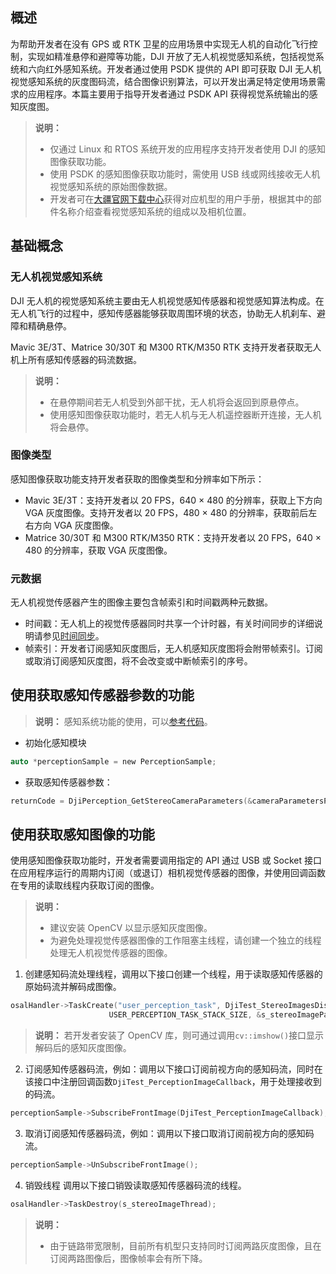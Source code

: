 ## 概述

为帮助开发者在没有 GPS 或 RTK 卫星的应用场景中实现无人机的自动化飞行控制，实现如精准悬停和避障等功能，DJI 开放了无人机视觉感知系统，包括视觉系统和六向红外感知系统。开发者通过使用 PSDK 提供的 API 即可获取 DJI 无人机视觉感知系统的灰度图码流，结合图像识别算法，可以开发出满足特定使用场景需求的应用程序。本篇主要用于指导开发者通过 PSDK API 获得视觉系统输出的感知灰度图。

> **说明：**
> * 仅通过 Linux 和 RTOS 系统开发的应用程序支持开发者使用 DJI 的感知图像获取功能。
> * 使用 PSDK 的感知图像获取功能时，需使用 USB 线或网线接收无人机视觉感知系统的原始图像数据。
> * 开发者可在[大疆官网下载中心](https://www.dji.com/cn/downloads?site=brandsite&from=nav)获得对应机型的用户手册，根据其中的部件名称介绍查看视觉感知系统的组成以及相机位置。

## 基础概念

### 无人机视觉感知系统

DJI 无人机的视觉感知系统主要由无人机视觉感知传感器和视觉感知算法构成。在无人机飞行的过程中，感知传感器能够获取周围环境的状态，协助无人机刹车、避障和精确悬停。

Mavic 3E/3T、Matrice 30/30T 和 M300 RTK/M350 RTK 支持开发者获取无人机上所有感知传感器的码流数据。

> **说明：** 
> * 在悬停期间若无人机受到外部干扰，无人机将会返回到原悬停点。
> * 使用感知图像获取功能时，若无人机与无人机遥控器断开连接，无人机将会悬停。

### 图像类型
感知图像获取功能支持开发者获取的图像类型和分辨率如下所示：

* Mavic 3E/3T：支持开发者以 20 FPS，640 × 480 的分辨率，获取上下方向 VGA 灰度图像。支持开发者以 20 FPS，480 × 480 的分辨率，获取前后左右方向 VGA 灰度图像。
* Matrice 30/30T 和 M300 RTK/M350 RTK：支持开发者以 20 FPS，640 × 480 的分辨率，获取 VGA 灰度图像。

### 元数据
无人机视觉传感器产生的图像主要包含帧索引和时间戳两种元数据。
* 时间戳：无人机上的视觉传感器同时共享一个计时器，有关时间同步的详细说明请参见[时间同步](https://developer.dji.com/doc/payload-sdk-tutorial/cn/function-set/basic-function/time-syn.html)。
* 帧索引：开发者订阅感知灰度图后，无人机感知灰度图将会附带帧索引。订阅或取消订阅感知灰度图，将不会改变或中断帧索引的序号。

## 使用获取感知传感器参数的功能

> **说明：** 感知系统功能的使用，可以[参考代码](https://github.com/dji-sdk/Payload-SDK/tree/master/samples/sample_c%2B%2B/module_sample/perception)。

* 初始化感知模块

```c
auto *perceptionSample = new PerceptionSample;
```

* 获取感知传感器参数：

```c
returnCode = DjiPerception_GetStereoCameraParameters(&cameraParametersPacket);
```

## 使用获取感知图像的功能

使用感知图像获取功能时，开发者需要调用指定的 API 通过 USB 或 Socket 接口在应用程序运行的周期内订阅（或退订）相机视觉传感器的图像，并使用回调函数在专用的读取线程内获取订阅的图像。

> **说明：**
> 
> * 建议安装 OpenCV 以显示感知灰度图像。
> * 为避免处理视觉传感器图像的工作阻塞主线程，请创建一个独立的线程处理无人机视觉传感器的图像。

1. 创建感知码流处理线程，调用以下接口创建一个线程，用于读取感知传感器的原始码流并解码成图像。

```c
osalHandler->TaskCreate("user_perception_task", DjiTest_StereoImagesDisplayTask,
                      USER_PERCEPTION_TASK_STACK_SIZE, &s_stereoImagePacket, &s_stereoImageThread);
```

> **说明：** 若开发者安装了 OpenCV 库，则可通过调用`cv::imshow()`接口显示解码后的感知灰度图像。

2. 订阅感知传感器码流，例如：调用以下接口订阅前视方向的感知码流，同时在该接口中注册回调函数`DjiTest_PerceptionImageCallback`，用于处理接收到的码流。

```c
perceptionSample->SubscribeFrontImage(DjiTest_PerceptionImageCallback);
```

3. 取消订阅感知传感器码流，例如：调用以下接口取消订阅前视方向的感知码流。

```c
perceptionSample->UnSubscribeFrontImage();
```

4. 销毁线程
调用以下接口销毁读取感知传感器码流的线程。

```c
osalHandler->TaskDestroy(s_stereoImageThread);
```
> **说明：**
> * 由于链路带宽限制，目前所有机型只支持同时订阅两路灰度图像，且在订阅两路图像后，图像帧率会有所下降。